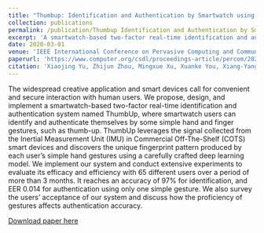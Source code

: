 ```yaml
---
title: "Thumbup: Identification and Authentication by Smartwatch using Simple Hand Gestures."
collection: publications
permalink: /publication/Thumbup Identification and Authentication by Smartwatch using Simple Hand Gestures
excerpt: 'A smartwatch-based two-factor real-time identification and authentication system.'
date: 2020-03-01
venue: 'IEEE International Conference on Pervasive Computing and Communications (PerCom 2020)'
paperurl: 'https://www.computer.org/csdl/proceedings-article/percom/2020/09127367/1l3yJSxjyqQ'
citation: 'Xiaojing Yu, Zhijun Zhou, Mingxue Xu, Xuanke You, Xiang-Yang Li. Thumbup: Identification and authentication by smartwatch using simple hand gestures. IEEE International Conference on Pervasive Computing and Communications (PerCom 2020).'
---
```

The widespread creative application and smart devices call for convenient and secure interaction with human users. We propose, design, and implement a smartwatch-based two-factor real-time identification and authentication system named ThumbUp, where smartwatch users can identify and authenticate themselves by some simple hand and finger gestures, such as thumb-up. ThumbUp leverages the signal collected from the Inertial Measurement Unit (IMU) in Commercial Off-The-Shelf (COTS) smart devices and discovers the unique fingerprint pattern produced by each user’s simple hand gestures using a carefully crafted deep learning model. We implement our system and conduct extensive experiments to evaluate its efficacy and efficiency with 65 different users over a period of more than 3 months. It reaches an accuracy of 97% for identification, and EER 0.014 for authentication using only one simple gesture. We also survey the users’ acceptance of our system and discuss how the proficiency of gestures affects authentication accuracy.

[Download paper here]('https://www.computer.org/csdl/proceedings-article/percom/2020/09127367/1l3yJSxjyqQ')
